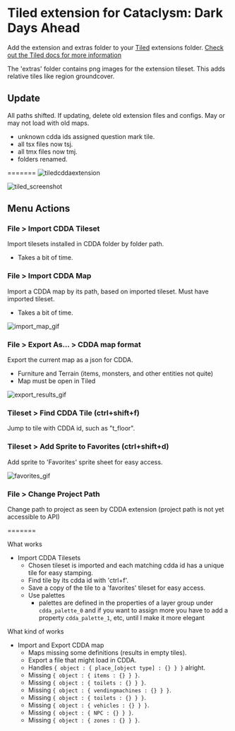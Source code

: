 # Tiled extension for Cataclysm: Dark Days Ahead

Add the extension and extras folder to your [Tiled](https://www.mapeditor.org/) extensions folder.
[Check out the Tiled docs for more information](https://doc.mapeditor.org/en/stable/reference/scripting/#script-extensions)

The 'extras' folder contains png images for the extension tileset. This adds relative tiles like region groundcover.

## Update

All paths shifted. If updating, delete old extension files and configs. May or may not load with old maps.

- unknown cdda ids assigned question mark tile.
- all tsx files now tsj.
- all tmx files now tmj.
- folders renamed.

=======
![tiledcddaextension](https://user-images.githubusercontent.com/30750303/202532520-69f460d4-2f5e-49c0-b3e7-46e10fc9637e.gif)

![tiled_screenshot](https://user-images.githubusercontent.com/30750303/199577624-fcc35ebf-7ec3-4617-9c5e-3c670f156607.png)

## Menu Actions

### File > Import CDDA Tileset

Import tilesets installed in CDDA folder by folder path.

- Takes a bit of time.

### File > Import CDDA Map

Import a CDDA map by its path, based on imported tileset. Must have imported tileset.

- Takes a bit of time.

![import_map_gif](https://user-images.githubusercontent.com/30750303/204941807-4ee6b6a9-04de-434b-a59f-5fce4227b24e.gif)

### File > Export As... > CDDA map format

Export the current map as a json for CDDA.

- Furniture and Terrain (items, monsters, and other entities not quite)
- Map must be open in Tiled

![export_results_gif](https://user-images.githubusercontent.com/30750303/204944489-12d2614f-b4ee-4ba4-b2d9-94125654eff7.gif)

### Tileset > Find CDDA Tile (ctrl+shift+f)

Jump to tile with CDDA id, such as "t_floor".

### Tileset > Add Sprite to Favorites (ctrl+shift+d)

Add sprite to 'Favorites' sprite sheet for easy access.

![favorites_gif](https://user-images.githubusercontent.com/30750303/204942932-95a60534-a871-48fd-8b77-e38d1ede9c21.gif)

### File > Change Project Path

Change path to project as seen by CDDA extension (project path is not yet accessible to API)

=======

What works

- Import CDDA Tilesets
  - Chosen tileset is imported and each matching cdda id has a unique tile for easy stamping.
  - Find tile by its cdda id with 'ctrl+f'.
  - Save a copy of the tile to a 'favorites' tileset for easy access.
  - Use palettes
    - palettes are defined in the properties of a layer group under `cdda_palette_0` and if you want to assign more you have to add a property `cdda_palette_1`, etc, until I make it more elegant

What kind of works

- Import and Export CDDA map
  - Maps missing some definitions (results in empty tiles).
  - Export a file that might load in CDDA.
  - Handles `{ object : { place_[object type] : {} } }` alright.
  - Missing `{ object : { items : {} } }`.
  - Missing `{ object : { toilets : {} } }`.
  - Missing `{ object : { vendingmachines : {} } }`.
  - Missing `{ object : { toilets : {} } }`.
  - Missing `{ object : { vehicles : {} } }`.
  - Missing `{ object : { NPC : {} } }`.
  - Missing `{ object : { zones : {} } }`.
